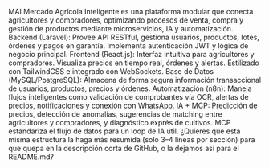 MAI
Mercado Agrícola Inteligente es una plataforma modular que conecta agricultores y compradores, optimizando procesos de venta, compra y gestión de productos mediante microservicios, IA y automatización.
Backend (Laravel): Provee API RESTful, gestiona usuarios, productos, lotes, órdenes y pagos en garantía. Implementa autenticación JWT y lógica de negocio principal.
Frontend (React.js): Interfaz intuitiva para agricultores y compradores. Visualiza precios en tiempo real, órdenes y alertas. Estilizado con TailwindCSS e integrado con WebSockets.
Base de Datos (MySQL/PostgreSQL): Almacena de forma segura información transaccional de usuarios, productos, precios y órdenes.
Automatización (n8n): Maneja flujos inteligentes como validación de comprobantes vía OCR, alertas de precios, notificaciones y conexión con WhatsApp.
IA + MCP: Predicción de precios, detección de anomalías, sugerencias de matching entre agricultores y compradores, y diagnóstico exprés de cultivos. MCP estandariza el flujo de datos para un loop de IA útil.
¿Quieres que esta misma estructura la haga más resumida (solo 3–4 líneas por sección) para que quepa en la descripción corta de GitHub, o la dejamos así para el README.md?
